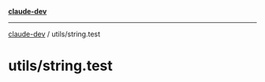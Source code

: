 [**claude-dev**](../../README.md)

***

[claude-dev](../../README.md) / utils/string.test

# utils/string.test
